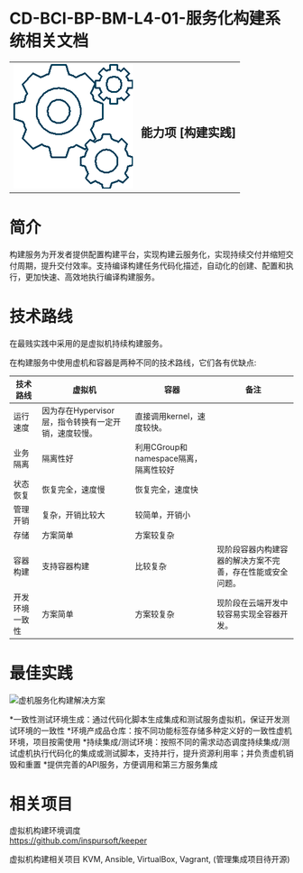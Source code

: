 # CD-BCI-BP-BM-L4-01-服务化构建系统相关文档

<table border="0" bordercolor="#FFFFFF">
  <tr>
    <th><img alt="title pic" src="../../docs/imgs/DevOps流程/DevOps_Gears.png"></th>
    <th><h1 style="font-size:150%">能力项  [构建实践]</h1></th>
  </tr>
</table>

# 简介

构建服务为开发者提供配置构建平台，实现构建云服务化，实现持续交付并缩短交付周期，提升交付效率。支持编译构建任务代码化描述，自动化的创建、配置和执行，更加快速、高效地执行编译构建服务。

# 技术路线

在最贱实践中采用的是虚拟机持续构建服务。

在构建服务中使用虚机和容器是两种不同的技术路线，它们各有优缺点:

|技术路线|虚拟机|容器|备注|
|-----|-----|-----|-----|
|运行速度|因为存在Hypervisor层，指令转换有一定开销，速度较慢。|直接调用kernel，速度较快。|   |
|业务隔离|隔离性好|利用CGroup和namespace隔离，隔离性较好|  |
|状态恢复|恢复完全，速度慢|恢复完全，速度快|  |
|管理开销|复杂，开销比较大|较简单，开销小|  |
|存储|方案简单|方案较复杂|  |
|容器构建|支持容器构建|比较复杂|现阶段容器内构建容器的解决方案不完善，存在性能或安全问题。 |
|开发环境一致性|方案简单|方案较复杂|现阶段在云端开发中较容易实现全容器开发。 |

# 最佳实践

<img alt="虚机服务化构建解决方案" src="../../docs/imgs/DevOps流程/CICT VM Solution.png">

*一致性测试环境生成：通过代码化脚本生成集成和测试服务虚拟机，保证开发测试环境的一致性
*环境产成品仓库：按不同功能标签存储多种定义好的一致性虚机环境，项目按需使用
*持续集成/测试环境：按照不同的需求动态调度持续集成/测试虚机执行代码化的集成或测试脚本，支持并行，提升资源利用率；并负责虚机销毁和重置
*提供完善的API服务，方便调用和第三方服务集成  


# 相关项目
虚拟机构建环境调度  
https://github.com/inspursoft/keeper  
  
虚拟机构建相关项目
KVM, Ansible,
VirtualBox, Vagrant,
(管理集成项目待开源)  
